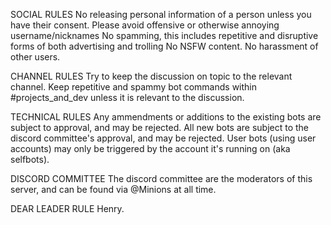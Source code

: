 SOCIAL RULES
No releasing personal information of a person unless you have their consent. 
Please avoid offensive or otherwise annoying username/nicknames
No spamming, this includes repetitive and disruptive forms of both advertising and trolling
No NSFW content.
No harassment of other users.

CHANNEL RULES
Try to keep the discussion on topic to the relevant channel.
Keep repetitive and spammy bot commands within #projects_and_dev unless it is relevant to the discussion.

TECHNICAL RULES
Any ammendments or additions to the existing bots are subject to approval, and may be rejected.
All new bots are subject to the discord committee's approval, and may be rejected.
User bots (using user accounts) may only be triggered by the account it's running on (aka selfbots).

DISCORD COMMITTEE
The discord committee are the moderators of this server, and can be found via @Minions at all time.

DEAR LEADER RULE
Henry.
